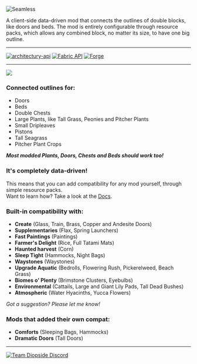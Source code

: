 ![Seamless](https://teamdiopside.nl/assets/seamless/Seamless2.png)

A client-side data-driven mod that connects the outlines of double blocks, like doors and beds. The mod is entirely configurable through resource packs, which allows any combined block, no matter its size, to have one big outline.

---

[![architectury-api](https://badges.penpow.dev/badges/requires/architectury-api/cozy.svg)](https://modrinth.com/mod/architectury-api)
[![Fabric API](https://badges.penpow.dev/badges/requires/fabric-api/cozy.svg)](https://modrinth.com/mod/fabric-api)
[![Forge](https://badges.penpow.dev/badges/supported/forge/cozy.svg)](https://files.minecraftforge.net/net/minecraftforge/forge/)

---

![](https://teamdiopside.nl/assets/seamless/slides.gif)

### Connected outlines for:

- Doors
- Beds
- Double Chests
- Large Plants, like Tall Grass, Peonies and Pitcher Plants
- Small Dripleaves
- Pistons
- Tall Seagrass
- Pitcher Plant Crops

***Most modded Plants, Doors, Chests and Beds should work too!***

### It's completely data-driven!

This means that you can add compatibility for any mod yourself, through simple resource packs.  
Want to learn how? Take a look at the [Docs](https://docs.teamdiopside.nl/seamless/).

### Built-in compatibility with:

- **Create** (Glass, Train, Brass, Copper and Andesite Doors)
- **Supplementaries** (Flax, Spring Launchers)
- **Fast Paintings** (Paintings)
- **Farmer's Delight** (Rice, Full Tatami Mats)
- **Haunted harvest** (Corn)
- **Sleep Tight** (Hammocks, Night Bags)
- **Waystones** (Waystones)
- **Upgrade Aquatic** (Bedrolls, Flowering Rush, Pickerelweed, Beach Grass)
- **Biomes o' Plenty** (Brimstone Clusters, Eyebulbs)
- **Environmental** (Cattails, Large and Giant Lily Pads, Tall Dead Bushes)
- **Atmospheric** (Water Hyacinths, Yucca Flowers)

*Got a suggestion? Please let me know!*

### Mods that added their own compat:
- **Comforts** (Sleeping Bags, Hammocks)
- **Dramatic Doors** (Tall Doors)

---

[![Team Diopside Discord](https://teamdiopside.nl/assets/diopside/Serverbanner.png)](https://discord.gg/PJCXjSJnu2)
